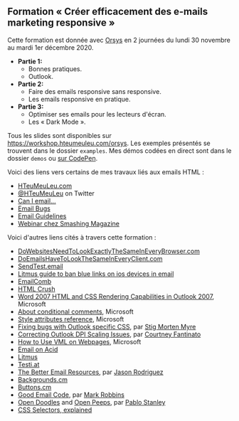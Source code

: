 Formation « Créer efficacement des e-mails marketing responsive »
---

Cette formation est donnée avec [Orsys](https://www.orsys.fr/formation-creer-efficacement-des-e-mails-marketing-responsive.html) en 2 journées du lundi 30 novembre au mardi 1er décembre 2020.

* **Partie 1:**
	- Bonnes pratiques.
	- Outlook.
* **Partie 2:**
	- Faire des emails responsive sans responsive.
	- Les emails responsive en pratique.
* **Partie 3:**
	- Optimiser ses emails pour les lecteurs d'écran.
	- Les « Dark Mode ».

Tous les slides sont disponibles sur https://workshop.hteumeuleu.com/orsys.
Les exemples présentés se trouvent dans le dossier `examples`. Mes démos codées en direct sont dans le dossier `demos` ou [sur CodePen](https://codepen.io/collection/20fe7bb8942a0071e2dd18bd31df72c7).

Voici des liens vers certains de mes travaux liés aux emails HTML :

* [HTeuMeuLeu.com](https://www.hteumeuleu.com)
* [@HTeuMeuLeu](https://www.twitter.com/HTeuMeuLeu) on Twitter
* [Can I email…](https://www.caniemail.com)
* [Email Bugs](https://github.com/hteumeuleu/email-bugs)
* [Email Guidelines](https://github.com/hteumeuleu/email-guidelines)
* [Webinar chez Smashing Magazine](https://www.smashingmagazine.com/2019/11/html-email-webinar/)

Voici d'autres liens cités à travers cette formation :

* [DoWebsitesNeedToLookExactlyTheSameInEveryBrowser.com](http://dowebsitesneedtolookexactlythesameineverybrowser.com)
* [DoEmailsHaveToLookTheSameInEveryClient.com](http://doemailshavetolookthesameineveryclient.com)
* [SendTest.email](https://sendtest.email)
* [Litmus guide to ban blue links on ios devices in email](https://www.litmus.com/blog/update-banning-blue-links-on-ios-devices-2/)
* [EmailComb](https://emailcomb.com/light)
* [HTML Crush](https://htmlcrush.com/light)
* [Word 2007 HTML and CSS Rendering Capabilities in Outlook 2007](https://docs.microsoft.com/en-us/previous-versions/office/developer/office-2007/aa338201(v=office.12)?redirectedfrom=MSDN), Microsoft
* [About conditional comments](https://docs.microsoft.com/en-us/previous-versions/windows/internet-explorer/ie-developer/compatibility/ms537512(v%3dvs.85)), Microsoft
* [Style attributes reference](https://stigmortenmyre.no/mso/html/concepts/ofconstyletable.htm), Microsoft
* [Fixing bugs with Outlook specific CSS](https://cm.engineering/fixing-bugs-with-outlook-specific-css-f4b8ae5be4f4), par [Stig Morten Myre](https://twitter.com/stigm)
* [Correcting Outlook DPI Scaling Issues](https://www.courtneyfantinato.com/correcting-outlook-dpi-scaling-issues/), par [Courtney Fantinato](https://twitter.com/courtfantinato)
* [How to Use VML on Webpages](https://docs.microsoft.com/en-us/windows/win32/vml/web-workshop---specs---standards----how-to-use-vml-on-web-pages), Microsoft
* [Email on Acid](https://www.emailonacid.com)
* [Litmus](https://www.litmus.com)
* [Testi.at](https://www.testi.at)
* [The Better Email Resources](https://thebetter.email/resources/), par [Jason Rodriguez](https://twitter.com/RodriguezCommaJ)
* [Backgrounds.cm](https://backgrounds.cm)
* [Buttons.cm](https://buttons.cm)
* [Good Email Code](https://www.goodemailcode.com/), par [Mark Robbins](https://twitter.com/M_J_Robbins)
* [Open Doodles](https://opendoodles.com/) and [Open Peeps](https://openpeeps.com/), par [Pablo Stanley](https://twitter.com/pablostanley/)
* [CSS Selectors, explained](https://hugogiraudel.github.io/selectors-explained/)